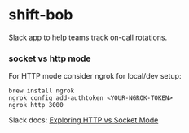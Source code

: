 # shift-bob
Slack app to help teams track on-call rotations.

### socket vs http mode
For HTTP mode consider ngrok for local/dev setup:
```shell
brew install ngrok
ngrok config add-authtoken <YOUR-NGROK-TOKEN>
ngrok http 3000
```

Slack docs: [Exploring HTTP vs Socket Mode](https://api.slack.com/apis/event-delivery)
